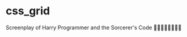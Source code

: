 # css_grid
Screenplay of Harry Programmer and the Sorcerer's Code
:star2::star2::star2::star2::star2::star2::star2::star2:
